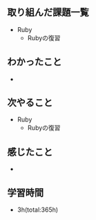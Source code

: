 ## 取り組んだ課題一覧
- Ruby
  - Rubyの復習

## わかったこと
- 
 
## 次やること
- Ruby
  - Rubyの復習

## 感じたこと
- 

## 学習時間
- 3h(total:365h)
